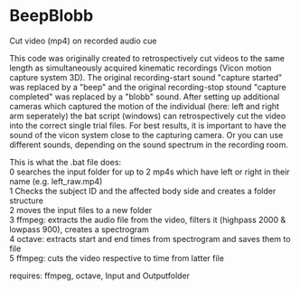 # BeepBlobb
Cut video (mp4) on recorded audio cue

This code was originally created to retrospectively cut videos to the same length as simultaneously acquired kinematic recordings (Vicon motion capture system 3D). The original recording-start sound "capture started" was replaced by a "beep" and the original recording-stop stound "capture completed" was replaced by a "blobb" sound. After setting up additional cameras which captured the motion of the individual (here: left and right arm seperately) the bat script (windows) can retrospectively cut the video into the correct single trial files. For best results, it is important to have the sound of the vicon system close to the capturing camera. Or you can use different sounds, depending on the sound spectrum in the recording room. 

This is what the .bat file does: <br>
0 searches the input folder for up to 2 mp4s which have left or right in their name (e.g. left_raw.mp4) <br>
1 Checks the subject ID and the affected body side and creates a folder structure <br>
2 moves the input files to a new folder <br>
3 ffmpeg: extracts the audio file from the video, filters it (highpass 2000 & lowpass 900), creates a spectrogram  <br>
4 octave: extracts start and end times from spectrogram and saves them to file <br>
5 ffmpeg: cuts the video respective to time from latter file <br>

requires: ffmpeg, octave, Input and Outputfolder
